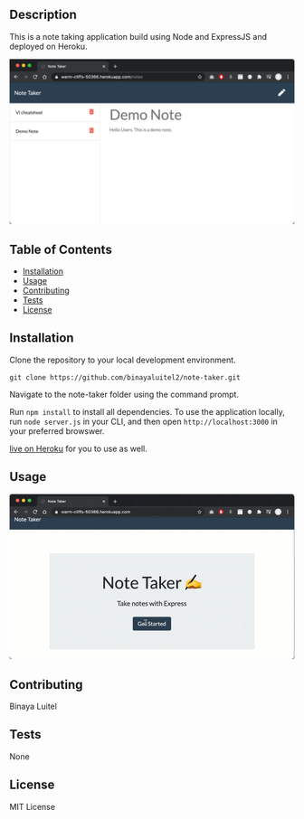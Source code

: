 ## Description 
   
This is a note taking application build using Node and  ExpressJS and deployed on Heroku.


 ![Note Taker App](note_taker.png)

  ## Table of Contents
  * [Installation](#installation)
  * [Usage](#usage)
  * [Contributing](#contributing)
  * [Tests](#tests)
  * [License](#license)
  
  ## Installation
    
Clone the repository to your local development environment.

```
git clone https://github.com/binayaluitel2/note-taker.git
```

Navigate to the note-taker folder using the command prompt.

Run `npm install` to install all dependencies. To use the application locally, run `node server.js` in your CLI, and then open `http://localhost:3000` in your preferred browswer. 

[live on Heroku](https://warm-cliffs-50366.herokuapp.com/) for you to use as well.  
  ## Usage 
    
  ![Gif demo of note taker](note_taker.gif)
  
  ## Contributing
  
  Binaya Luitel
  
  ## Tests  
  
 None
  
  ## License
  
  MIT License
  
